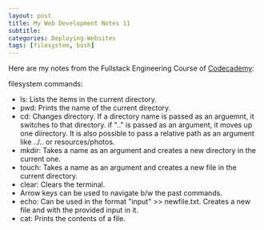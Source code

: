 ```yaml
---
layout: post
title: My Web Development Notes 11
subtitle: 
categories: Deploying-Websites
tags: [filesystem, bash]
---
```


Here are my notes from the Fullstack Engineering Course of [Codecademy](https://www.codecademy.com/):

filesystem commands:
- ls: Lists the items in the current directory.
- pwd: Prints the name of the current directory.
- cd: Changes directory. If a directory name is passed as an arguemnt, it switches to that directory. if ".." is passed as an argument, it moves up one diirectory. It is also possible to pass a relative path as an argument like ../.. or resources/photos.
- mkdir: Takes a name as an argument and creates a new directory in the current one.
- touch: Takes a name as an argument and creates a new file in the current directory.
- clear: Clears the terminal.
- Arrow keys can be used to navigate b/w the past commands.
- echo: Can be used in the format "input" >> newfile.txt. Creates a new file and with the provided input in it.
- cat: Prints the contents of a file.



